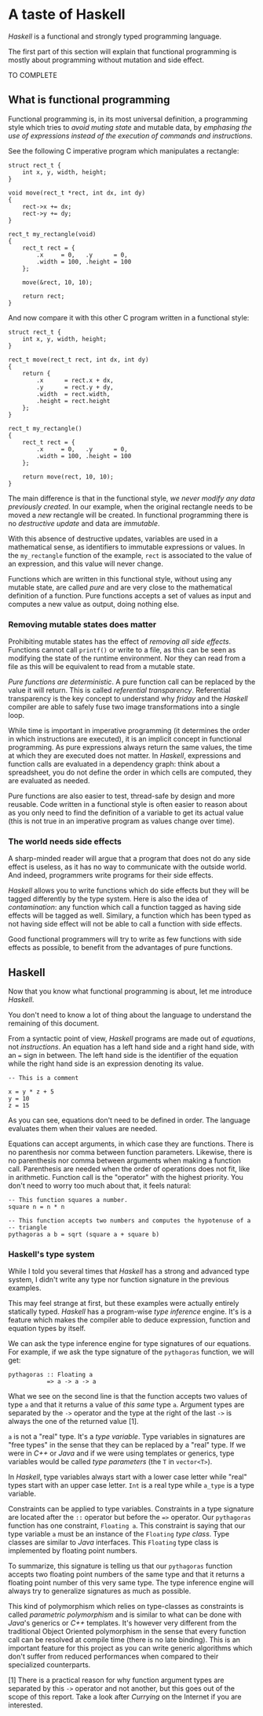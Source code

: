 # A taste of Haskell

*Haskell* is a functional and strongly typed programming language.

The first part of this section will explain that functional programming is
mostly about programming without mutation and side effect.

TO COMPLETE

## What is functional programming

Functional programming is, in its most universal definition, a programming style
which tries to *avoid muting state* and mutable data, by *emphasing the use of
expressions instead of the execution of commands and instructions*.

See the following C imperative program which manipulates a rectangle:

    struct rect_t {
        int x, y, width, height;
    }

    void move(rect_t *rect, int dx, int dy)
    {
        rect->x += dx;
        rect->y += dy;
    }

    rect_t my_rectangle(void)
    {
        rect_t rect = {
            .x     = 0,   .y      = 0,
            .width = 100, .height = 100
        };

        move(&rect, 10, 10);

        return rect;
    }

And now compare it with this other C program written in a functional style:

    struct rect_t {
        int x, y, width, height;
    }

    rect_t move(rect_t rect, int dx, int dy)
    {
        return {
            .x      = rect.x + dx,
            .y      = rect.y + dy,
            .width  = rect.width,
            .height = rect.height
        };
    }

    rect_t my_rectangle()
    {
        rect_t rect = {
            .x     = 0,   .y      = 0,
            .width = 100, .height = 100
        };

        return move(rect, 10, 10);
    }

The main difference is that in the functional style, *we never modify
any data previously created*. In our example, when the original rectangle needs
to be moved a *new* rectangle will be created. In functional programming there
is no *destructive update* and data are *immutable*.

With this absence of destructive updates, variables are used in a mathematical
sense, as identifiers to immutable expressions or values. In the `my_rectangle`
function of the example, `rect` is associated to the value of an expression, 
and this value will never change.

Functions which are written in this functional style, without using any
mutable state, are called *pure* and are very close to the mathematical
definition of a function. Pure functions accepts a set of values as input and
computes a new value as output, doing nothing else.

### Removing mutable states does matter

Prohibiting mutable states has the effect of *removing all side effects*.
Functions cannot call `printf()` or write to a file, as this can be seen as
modifying the state of the runtime environment. Nor they can read from a file as
this will be equivalent to read from a mutable state.

*Pure functions are deterministic*. A pure function call can be replaced by the
value it will return. This is called *referential transparency*. Referential
transparency is the key concept to understand why *friday* and the *Haskell*
compiler are able to safely fuse two image transformations into a single loop.

While time is important in imperative programming (it determines the order in
which instructions are executed), it is an implicit concept in functional
programming.
As pure expressions always return the same values, the time at which they are
executed does not matter. In *Haskell*, expressions and function calls are
evaluated in a dependency graph: think about a spreadsheet, you do not define
the order in which cells are computed, they are evaluated as needed.

Pure functions are also easier to test, thread-safe by design and more
reusable. Code written in a functional style is often easier to reason about as
you only need to find the definition of a variable to get its actual value
(this is not true in an imperative program as values change over time).

### The world needs side effects

A sharp-minded reader will argue that a program that does not do any side
effect is useless, as it has no way to communicate with the outside world. And
indeed, programmers write programs for their side effects.

*Haskell* allows you to write functions which do side effects but they will
be tagged differently by the type system. Here is also the idea of
*contamination*: any function which call a function tagged as having side
effects will be tagged as well. Similary, a function which has been typed as not
having side effect will not be able to call a function with side effects.

Good functional programmers will try to write as few functions with side
effects as possible, to benefit from the advantages of pure functions.

## Haskell

Now that you know what functional programming is about, let me introduce
*Haskell*.

You don't need to know a lot of thing about the language to understand the
remaining of this document.

From a syntactic point of view, *Haskell* programs are made out of
*equations*, not *instructions*. An equation has a left hand side and a
right hand side, with an `=` sign in between. The left hand side is the
identifier of the equation while the right hand side is an expression 
denoting its value.

    -- This is a comment

    x = y * z + 5
    y = 10
    z = 15

As you can see, equations don't need to be defined in order. The language
evaluates them when their values are needed.

Equations can accept arguments, in which case they are functions. There is no
parenthesis nor comma between function parameters. Likewise, there is no
parenthesis nor comma between arguments when making a function call.
Parenthesis are needed when the order of operations does not fit, like in
arithmetic. Function call is the "operator" with the highest priority. You
don't need to worry too much about that, it feels natural:

    -- This function squares a number.
    square n = n * n

    -- This function accepts two numbers and computes the hypotenuse of a
    -- triangle
    pythagoras a b = sqrt (square a + square b)

### Haskell's type system

While I told you several times that *Haskell* has a strong and advanced type
system, I didn't write any type nor function signature in the previous
examples.

This may feel strange at first, but these examples were actually entirely
statically typed. *Haskell* has a program-wise *type inference* engine. It's is
a feature which makes the compiler able to deduce expression, function and
equation types by itself.

We can ask the type inference engine for type signatures of our equations. For
example, if we ask the type signature of the `pythagoras` function, we will get:

    pythagoras :: Floating a
               => a -> a -> a

What we see on the second line is that the function accepts two values of type
`a` and that it returns a value of *this same* type `a`. Argument types are
separated by the `->` operator and the type at the right of the last `->` is
always the one of the returned value [1].

`a` is not a "real" type. It's a *type variable*. Type variables in
signatures are "free types" in the sense that they can be replaced by a "real"
type. If we were in *C++* or *Java* and if we were using templates or generics,
type variables would be called *type parameters* (the `T` in `vector<T>`).

In *Haskell*, type variables always start with a lower case letter while
"real" types start with an upper case letter. `Int` is a real type while
`a_type` is a type variable.

Constraints can be applied to type variables. Constraints in a type signature
are located after the `::` operator but before the `=>` operator. Our
`pythagoras` function has one constraint, `Floating a`. This constraint is 
saying that our type variable `a` must be an instance of the `Floating` *type 
class*. Type classes are similar to *Java* interfaces. This `Floating` type 
class is implemented by floating point numbers.

To summarize, this signature is telling us that our `pythagoras` function
accepts two floating point numbers of the same type and that it returns a
floating point number of this very same type. The type inference engine will
always try to generalize signatures as much as possible.

This kind of polymorphism which relies on type-classes as constraints is called
*parametric polymorphism* and is similar to what can be done with *Java*'s
generics or *C++* templates. It's however very different from the traditional
Object Oriented polymorphism in the sense that every function call can be
resolved at compile time (there is no late binding). This is an important
feature for this project as you can write generic algorithms which don't suffer
from reduced performances when compared to their specialized counterparts.

[1] There is a practical reason for why function argument types are separated
by this `->` operator and not another, but this goes out of the scope of this
report. Take a look after *Currying* on the Internet if you are interested.

